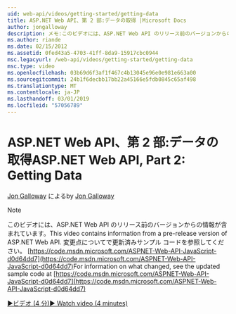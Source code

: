 ```yaml
---
uid: web-api/videos/getting-started/getting-data
title: ASP.NET Web API、第 2 部:データの取得 |Microsoft Docs
author: jongalloway
description: メモ:このビデオには、ASP.NET Web API のリリース前のバージョンからの情報が含まれています。
ms.author: riande
ms.date: 02/15/2012
ms.assetid: 0fed43a5-4703-41ff-8da9-15917cbc0944
msc.legacyurl: /web-api/videos/getting-started/getting-data
msc.type: video
ms.openlocfilehash: 03b69d6f3af1f467c4b13045e96e0e981e663a00
ms.sourcegitcommit: 24b1f6decbb17bb22a45166e5fdb0845c65af498
ms.translationtype: MT
ms.contentlocale: ja-JP
ms.lasthandoff: 03/01/2019
ms.locfileid: "57056789"
---
```

<a name="aspnet-web-api-part-2-getting-data"></a><span data-ttu-id="4d40e-103">ASP.NET Web API、第 2 部:データの取得</span><span class="sxs-lookup"><span data-stu-id="4d40e-103">ASP.NET Web API, Part 2: Getting Data</span></span>
====================
<span data-ttu-id="4d40e-104">[Jon Galloway](https://github.com/jongalloway) による</span><span class="sxs-lookup"><span data-stu-id="4d40e-104">by [Jon Galloway](https://github.com/jongalloway)</span></span>

> [!NOTE]
> <span data-ttu-id="4d40e-105">このビデオには、ASP.NET Web API のリリース前のバージョンからの情報が含まれています。</span><span class="sxs-lookup"><span data-stu-id="4d40e-105">This video contains information from a pre-release version of ASP.NET Web API.</span></span> <span data-ttu-id="4d40e-106">変更点についてで更新済みサンプル コードを参照してください。 [https://code.msdn.microsoft.com/ASPNET-Web-API-JavaScript-d0d64dd7](https://code.msdn.microsoft.com/ASPNET-Web-API-JavaScript-d0d64dd7)</span><span class="sxs-lookup"><span data-stu-id="4d40e-106">For information on what changed, see the updated sample code at [https://code.msdn.microsoft.com/ASPNET-Web-API-JavaScript-d0d64dd7](https://code.msdn.microsoft.com/ASPNET-Web-API-JavaScript-d0d64dd7)</span></span>

[<span data-ttu-id="4d40e-107">&#9654;ビデオ (4 分)</span><span class="sxs-lookup"><span data-stu-id="4d40e-107">&#9654; Watch video (4 minutes)</span></span>](https://channel9.msdn.com/Blogs/ASP-NET-Site-Videos/getting-data)
